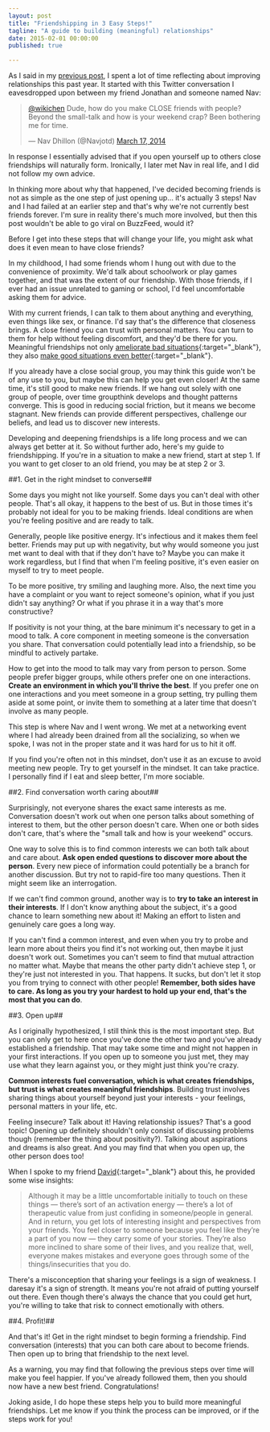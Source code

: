 ```yaml
---
layout: post
title: "Friendshipping in 3 Easy Steps!"
tagline: "A guide to building (meaningful) relationships"
date: 2015-02-01 00:00:00
published: true

---
```


As I said in my [previous post](/blog/20-14-hindsight), I spent a lot of time 
reflecting about improving relationships this past year. It started with this 
Twitter conversation I eavesdropped upon between my friend Jonathan and someone 
named Nav:

<blockquote class="twitter-tweet" data-conversation="none" lang="en"><p><a href="https://twitter.com/wikichen">@wikichen</a> Dude, how do you make CLOSE friends with people? Beyond the small-talk and how is your weekend crap? Been bothering me for time.</p>&mdash; Nav Dhillon (@Navjotd) <a href="https://twitter.com/Navjotd/status/445673386547503104">March 17, 2014</a></blockquote>
<script async src="//platform.twitter.com/widgets.js" charset="utf-8"></script>

In response I essentially advised that if you open yourself up to others close 
friendships will naturally form. Ironically, I later met Nav in real life, and I 
did not follow my own advice.

In thinking more about why that happened, I've decided becoming friends is not 
as simple as the one step of just opening up... it's actually 3 steps! Nav and I 
had failed at an earlier step and that's why we're not currently best friends 
forever. I'm sure in reality there's much more involved, but then this post 
wouldn't be able to go viral on BuzzFeed, would it?

Before I get into these steps that will change your life, you might ask what 
does it even mean to have close friends?

In my childhood, I had some friends whom I hung out with due to the convenience 
of proximity. We'd talk about schoolwork or play games together, and that was 
the extent of our friendship. With those friends, if I ever had an issue 
unrelated to gaming or school, I'd feel uncomfortable asking them for advice.

With my current friends, I can talk to them about anything and everything, even 
things like sex, or finance. I'd say that's the difference that closeness 
brings.  A close friend you can trust with personal matters. You can turn to 
them for help without feeling discomfort, and they'd be there for you. 
Meaningful friendships not only [ameliorate bad 
situations](http://www.centreforconfidence.co.uk/flourishing-lives.php?p=cGlkPTIwMSZpZD03ODg=){:target="_blank"}, 
they also [make good situations even 
better](http://www.scientificamerican.com/article/without-friends-or-family-even-extraordinary-experiences-are-disappointing/){:target="_blank"}.

If you already have a close social group, you may think this guide won't be of 
any use to you, but maybe this can help you get even closer! At the same time, 
it's still good to make new friends. If we hang out solely with one group of 
people, over time groupthink develops and thought patterns converge. This is 
good in reducing social friction, but it means we become stagnant. New friends 
can provide different perspectives, challenge our beliefs, and lead us to 
discover new interests.

Developing and deepening friendships is a life long process and we can always 
get better at it. So without further ado, here's my guide to friendshipping. If 
you're in a situation to make a new friend, start at step 1. If you want to get 
closer to an old friend, you may be at step 2 or 3.

##1. Get in the right mindset to converse##

Some days you might not like yourself. Some days you can't deal with other 
people. That's all okay, it happens to the best of us. But in those times it's 
probably not ideal for you to be making friends. Ideal conditions are when 
you're feeling positive and are ready to talk.

Generally, people like positive energy. It's infectious and it makes them feel 
better. Friends may put up with negativity, but why would someone you just met 
want to deal with that if they don't have to? Maybe you can make it work 
regardless, but I find that when I'm feeling positive, it's even easier on 
myself to try to meet people.

To be more positive, try smiling and laughing more. Also, the next time you have 
a complaint or you want to reject someone's opinion, what if you just didn't say 
anything? Or what if you phrase it in a way that's more constructive?

If positivity is not your thing, at the bare minimum it's necessary to get in a 
mood to talk. A core component in meeting someone is the conversation you share. 
That conversation could potentially lead into a friendship, so be mindful to 
actively partake.

How to get into the mood to talk may vary from person to person. Some people 
prefer bigger groups, while others prefer one on one interactions. __Create an 
environment in which you'll thrive the best__. If you prefer one on one 
interactions and you meet someone in a group setting, try pulling them aside at 
some point, or invite them to something at a later time that doesn't involve as 
many people.

This step is where Nav and I went wrong. We met at a networking event where I 
had already been drained from all the socializing, so when we spoke, I was not 
in the proper state and it was hard for us to hit it off.

If you find you're often not in this mindset, don't use it as an excuse to avoid 
meeting new people. Try to get yourself in the mindset. It can take practice. I 
personally find if I eat and sleep better, I'm more sociable.

##2. Find conversation worth caring about##

Surprisingly, not everyone shares the exact same interests as me. Conversation 
doesn't work out when one person talks about something of interest to them, but 
the other person doesn't care. When one or both sides don't care, that's where 
the "small talk and how is your weekend" occurs.

One way to solve this is to find common interests we can both talk about and 
care about. __Ask open ended questions to discover more about the person__. 
Every new piece of information could potentially be a branch for another 
discussion.  But try not to rapid-fire too many questions. Then it might seem 
like an interrogation.

If we can't find common ground, another way is to __try to take an interest in 
their interests__. If I don't know anything about the subject, it's a good 
chance to learn something new about it! Making an effort to listen and genuinely 
care goes a long way.

If you can't find a common interest, and even when you try to probe and learn 
more about theirs you find it's not working out, then maybe it just doesn't work 
out. Sometimes you can't seem to find that mutual attraction no matter what. 
Maybe that means the other party didn't achieve step 1, or they're just not 
interested in you. That happens. It sucks, but don't let it stop you from trying 
to connect with other people! __Remember, both sides have to care. As long as 
you try your hardest to hold up your end, that's the most that you can do__.

##3. Open up##

As I originally hypothesized, I still think this is the most important step. But 
you can only get to here once you've done the other two and you've already 
established a friendship. That may take some time and might not happen in your 
first interactions. If you open up to someone you just met, they may use what 
they learn against you, or they might just think you're crazy.

__Common interests fuel conversation, which is what creates friendships, but 
trust is what creates meaningful friendships__. Building trust involves sharing 
things about yourself beyond just your interests - your feelings, personal 
matters in your life, etc.

Feeling insecure? Talk about it! Having relationship issues? That's a good 
topic! Opening up definitely shouldn't only consist of discussing problems 
though (remember the thing about positivity?). Talking about aspirations and 
dreams is also great. And you may find that when you open up, the other person 
does too!

When I spoke to my friend [David](http://david-hu.com/){:target="_blank"} about 
this, he provided some wise insights:

> Although it may be a little uncomfortable initially to touch on these things — there’s sort of an activation energy — there’s a lot of therapeutic value from just confiding in someone/people in general. And in return, you get lots of interesting insight and perspectives from your friends. You feel closer to someone because you feel like they’re a part of you now — they carry some of your stories. They’re also more inclined to share some of their lives, and you realize that, well, everyone makes mistakes and everyone goes through some of the things/insecurities that you do.

There's a misconception that sharing your feelings is a sign of weakness. I 
daresay it's a sign of strength. It means you're not afraid of putting yourself 
out there. Even though there's always the chance that you could get hurt, you're 
willing to take that risk to connect emotionally with others.


##4. Profit!##

And that's it! Get in the right mindset to begin forming a friendship. Find 
conversation (interests) that you can both care about to become friends. Then 
open up to bring that friendship to the next level.

As a warning, you may find that following the previous steps over time will make 
you feel happier. If you've already followed them, then you should now have a 
new best friend. Congratulations!

Joking aside, I do hope these steps help you to build more meaningful 
friendships. Let me know if you think the process can be improved, or if the 
steps work for you!
